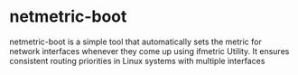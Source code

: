 # netmetric-boot
netmetric-boot is a simple tool that automatically sets the metric for network interfaces whenever they come up using ifmetric Utility. It ensures consistent routing priorities in Linux systems with multiple interfaces
